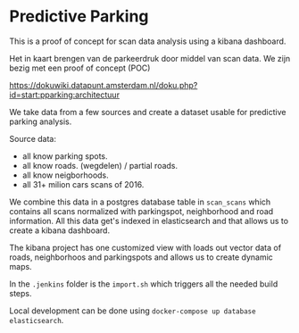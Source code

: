 # Predictive Parking

This is a proof of concept for scan data analysis using a kibana dashboard.

Het in kaart brengen van de parkeerdruk door middel van scan data.
We zijn bezig met een proof of concept (POC)


https://dokuwiki.datapunt.amsterdam.nl/doku.php?id=start:pparking:architectuur


We take data from a few sources and create a dataset usable for predictive parking analysis.

Source data:
 - all know parking spots.
 - all know roads. (wegdelen) / partial roads.
 - all know neigborhoods.
 - all 31+ milion cars scans of 2016.
 
We combine this data in a postgres database table in `scan_scans` which contains all scans
normalized with parkingspot, neighborhood and road information.
All this data get's indexed in elasticsearch and that allows us to create a 
kibana dashboard.
 
The kibana project has one customized view with loads out vector data of roads, neighborhoos and 
parkingspots and allows us to create dynamic maps.
 
In the `.jenkins` folder is the `import.sh` which triggers all the needed build steps.
 
Local development can be done using `docker-compose up database elasticsearch`.
